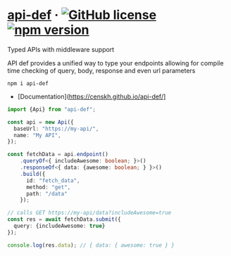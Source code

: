 # [api-def](https://github.com/Censkh/api-def/) &middot; [![GitHub license](https://img.shields.io/badge/license-MIT-blue.svg)](https://github.com/Censkh/api-def/blob/master/LICENSE) [![npm version](https://img.shields.io/npm/v/api-def.svg?style=flat)](https://www.npmjs.com/package/api-def)

Typed APIs with middleware support

API def provides a unified way to type your endpoints allowing for compile time checking of query, body, response and even url parameters

``` npm i api-def ```

- [Documentation](https://censkh.github.io/api-def/]

```typescript
import {Api} from "api-def";

const api = new Api({
  baseUrl: "https://my-api/",
  name: "My API",
});

const fetchData = api.endpoint()
    .queryOf<{ includeAwesome: boolean; }>()
    .responseOf<{ data: {awesome: boolean; } }>()
    .build({
      id: "fetch_data",
      method: "get",
      path: "/data"
    });

// calls GET https://my-api/data?includeAwesome=true
const res = await fetchData.submit({
  query: {includeAwesome: true}
});

console.log(res.data); // { data: { awesome: true } }
```
